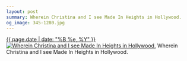 ```yaml
---
layout: post
summary: Wherein Christina and I see Made In Heights in Hollywood.
og_image: 345-1280.jpg
---
```


<p>
  <time><a href="/345">{{ page.date | date: "%B %e, %Y" }}</a></time>
  <a href="/345"><img src="{{ site.assets_url }}/345-640.jpg" srcset="{{ site.assets_url }}/345-1280.jpg 1280w, {{ site.assets_url }}/345-960.jpg 960w, {{ site.assets_url }}/345-640.jpg 640w, {{ site.assets_url }}/345-320.jpg 320w" sizes="(min-width: 700px) 50vw, calc(100vw - 2rem)" alt="Wherein Christina and I see Made In Heights in Hollywood." /></a>
  <span>Wherein Christina and I see Made In Heights in Hollywood.</span>
</p>
